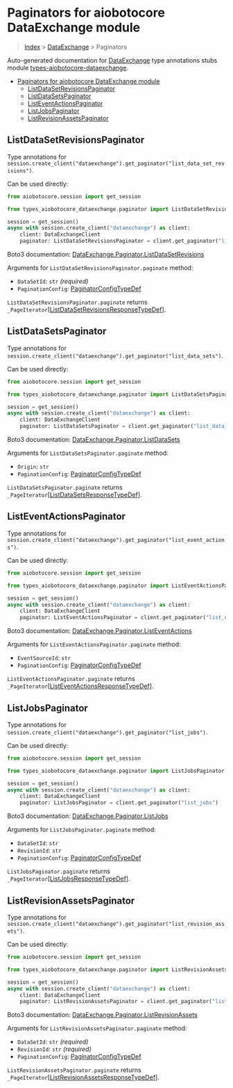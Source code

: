 <a id="paginators-for-aiobotocore-dataexchange-module"></a>

# Paginators for aiobotocore DataExchange module

> [Index](..) > [DataExchange](.) > Paginators

Auto-generated documentation for
[DataExchange](https://boto3.amazonaws.com/v1/documentation/api/latest/reference/services/dataexchange.html#DataExchange)
type annotations stubs module
[types-aiobotocore-dataexchange](https://pypi.org/project/types-aiobotocore-dataexchange/).

- [Paginators for aiobotocore DataExchange module](#paginators-for-aiobotocore-dataexchange-module)
  - [ListDataSetRevisionsPaginator](#listdatasetrevisionspaginator)
  - [ListDataSetsPaginator](#listdatasetspaginator)
  - [ListEventActionsPaginator](#listeventactionspaginator)
  - [ListJobsPaginator](#listjobspaginator)
  - [ListRevisionAssetsPaginator](#listrevisionassetspaginator)

<a id="listdatasetrevisionspaginator"></a>

## ListDataSetRevisionsPaginator

Type annotations for
`session.create_client("dataexchange").get_paginator("list_data_set_revisions")`.

Can be used directly:

```python
from aiobotocore.session import get_session

from types_aiobotocore_dataexchange.paginator import ListDataSetRevisionsPaginator

session = get_session()
async with session.create_client("dataexchange") as client:
    client: DataExchangeClient
    paginator: ListDataSetRevisionsPaginator = client.get_paginator("list_data_set_revisions")
```

Boto3 documentation:
[DataExchange.Paginator.ListDataSetRevisions](https://boto3.amazonaws.com/v1/documentation/api/latest/reference/services/dataexchange.html#DataExchange.Paginator.ListDataSetRevisions)

Arguments for `ListDataSetRevisionsPaginator.paginate` method:

- `DataSetId`: `str` *(required)*
- `PaginationConfig`:
  [PaginatorConfigTypeDef](./type_defs.md#paginatorconfigtypedef)

`ListDataSetRevisionsPaginator.paginate` returns
`_PageIterator`\[[ListDataSetRevisionsResponseTypeDef](./type_defs.md#listdatasetrevisionsresponsetypedef)\].

<a id="listdatasetspaginator"></a>

## ListDataSetsPaginator

Type annotations for
`session.create_client("dataexchange").get_paginator("list_data_sets")`.

Can be used directly:

```python
from aiobotocore.session import get_session

from types_aiobotocore_dataexchange.paginator import ListDataSetsPaginator

session = get_session()
async with session.create_client("dataexchange") as client:
    client: DataExchangeClient
    paginator: ListDataSetsPaginator = client.get_paginator("list_data_sets")
```

Boto3 documentation:
[DataExchange.Paginator.ListDataSets](https://boto3.amazonaws.com/v1/documentation/api/latest/reference/services/dataexchange.html#DataExchange.Paginator.ListDataSets)

Arguments for `ListDataSetsPaginator.paginate` method:

- `Origin`: `str`
- `PaginationConfig`:
  [PaginatorConfigTypeDef](./type_defs.md#paginatorconfigtypedef)

`ListDataSetsPaginator.paginate` returns
`_PageIterator`\[[ListDataSetsResponseTypeDef](./type_defs.md#listdatasetsresponsetypedef)\].

<a id="listeventactionspaginator"></a>

## ListEventActionsPaginator

Type annotations for
`session.create_client("dataexchange").get_paginator("list_event_actions")`.

Can be used directly:

```python
from aiobotocore.session import get_session

from types_aiobotocore_dataexchange.paginator import ListEventActionsPaginator

session = get_session()
async with session.create_client("dataexchange") as client:
    client: DataExchangeClient
    paginator: ListEventActionsPaginator = client.get_paginator("list_event_actions")
```

Boto3 documentation:
[DataExchange.Paginator.ListEventActions](https://boto3.amazonaws.com/v1/documentation/api/latest/reference/services/dataexchange.html#DataExchange.Paginator.ListEventActions)

Arguments for `ListEventActionsPaginator.paginate` method:

- `EventSourceId`: `str`
- `PaginationConfig`:
  [PaginatorConfigTypeDef](./type_defs.md#paginatorconfigtypedef)

`ListEventActionsPaginator.paginate` returns
`_PageIterator`\[[ListEventActionsResponseTypeDef](./type_defs.md#listeventactionsresponsetypedef)\].

<a id="listjobspaginator"></a>

## ListJobsPaginator

Type annotations for
`session.create_client("dataexchange").get_paginator("list_jobs")`.

Can be used directly:

```python
from aiobotocore.session import get_session

from types_aiobotocore_dataexchange.paginator import ListJobsPaginator

session = get_session()
async with session.create_client("dataexchange") as client:
    client: DataExchangeClient
    paginator: ListJobsPaginator = client.get_paginator("list_jobs")
```

Boto3 documentation:
[DataExchange.Paginator.ListJobs](https://boto3.amazonaws.com/v1/documentation/api/latest/reference/services/dataexchange.html#DataExchange.Paginator.ListJobs)

Arguments for `ListJobsPaginator.paginate` method:

- `DataSetId`: `str`
- `RevisionId`: `str`
- `PaginationConfig`:
  [PaginatorConfigTypeDef](./type_defs.md#paginatorconfigtypedef)

`ListJobsPaginator.paginate` returns
`_PageIterator`\[[ListJobsResponseTypeDef](./type_defs.md#listjobsresponsetypedef)\].

<a id="listrevisionassetspaginator"></a>

## ListRevisionAssetsPaginator

Type annotations for
`session.create_client("dataexchange").get_paginator("list_revision_assets")`.

Can be used directly:

```python
from aiobotocore.session import get_session

from types_aiobotocore_dataexchange.paginator import ListRevisionAssetsPaginator

session = get_session()
async with session.create_client("dataexchange") as client:
    client: DataExchangeClient
    paginator: ListRevisionAssetsPaginator = client.get_paginator("list_revision_assets")
```

Boto3 documentation:
[DataExchange.Paginator.ListRevisionAssets](https://boto3.amazonaws.com/v1/documentation/api/latest/reference/services/dataexchange.html#DataExchange.Paginator.ListRevisionAssets)

Arguments for `ListRevisionAssetsPaginator.paginate` method:

- `DataSetId`: `str` *(required)*
- `RevisionId`: `str` *(required)*
- `PaginationConfig`:
  [PaginatorConfigTypeDef](./type_defs.md#paginatorconfigtypedef)

`ListRevisionAssetsPaginator.paginate` returns
`_PageIterator`\[[ListRevisionAssetsResponseTypeDef](./type_defs.md#listrevisionassetsresponsetypedef)\].
